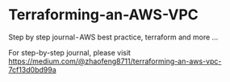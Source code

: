 # Terraforming-an-AWS-VPC
Step by step journal - AWS best practice, terraform and more …

For step-by-step journal, please visit https://medium.com/@zhaofeng8711/terraforming-an-aws-vpc-7cf13d0bd99a
